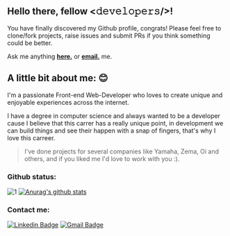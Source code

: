
## Hello there, fellow <𝚍𝚎𝚟𝚎𝚕𝚘𝚙𝚎𝚛𝚜/>!

You have finally discovered my Github profile, congrats! 
Please feel free to clone/fork projects, raise issues and submit PRs if you think something could be better.

Ask me anything [**here.**](https://github.com/CarmichaelF/CarmichaelF/issues/new) 
or [**email.**](mailto:carmichaelferreira06@gmail.com) me.
## A little bit about me: 😊

I'm a passionate Front-end Web-Developer who loves to create unique and enjoyable experiences across the internet.

I have a degree in computer science and always wanted to be a developer cause I believe that this carrer has a really unique point, in development we can build things and see their happen with a snap of fingers, that's why I love this carreer.

> I've done projects for several companies like Yamaha, Zema, Oi and others, and if you liked me I'd love to work with you :).

### Github status:

![1](https://github-readme-stats.vercel.app/api/top-langs/?username=carmichaelF&theme=radical) [![Anurag's github stats](https://github-readme-stats.vercel.app/api?username=carmichaelF&theme=radical)](https://github.com/carmichaelF/github-readme-stats)

### Contact me:

[![Linkedin Badge](https://img.shields.io/badge/-LinkedIn-blue?style=for-the-badge&logo=Linkedin&logoColor=white&link=https://www.linkedin.com/in/carmichael-ferreira/)](https://www.linkedin.com/in/carmichael-ferreira/) 
[![Gmail Badge](https://img.shields.io/badge/gmail-D14836?&style=for-the-badge&logo=gmail&logoColor=white)](mailto:carmichaelferreira06@gmail.com)

